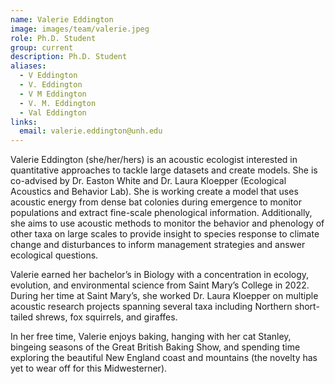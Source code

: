 ```yaml
---
name: Valerie Eddington
image: images/team/valerie.jpeg
role: Ph.D. Student
group: current
description: Ph.D. Student
aliases:
  - V Eddington
  - V. Eddington
  - V M Eddington
  - V. M. Eddington
  - Val Eddington
links:
  email: valerie.eddington@unh.edu
---
```


Valerie Eddington (she/her/hers) is an acoustic ecologist interested in quantitative approaches to tackle large datasets and create models. She is co-advised by Dr. Easton White and Dr. Laura Kloepper (Ecological Acoustics and Behavior Lab). She is working create a model that uses acoustic energy from dense bat colonies during emergence to monitor populations and extract fine-scale phenological information. Additionally, she aims to use acoustic methods to monitor the behavior and phenology of other taxa on large scales to provide insight to species response to climate change and disturbances to inform management strategies and answer ecological questions.

Valerie earned her bachelor’s in Biology with a concentration in ecology, evolution, and environmental science from Saint Mary’s College in 2022. During her time at Saint Mary’s, she worked Dr. Laura Kloepper on multiple acoustic research projects spanning several taxa including Northern short-tailed shrews, fox squirrels, and giraffes. 

In her free time, Valerie enjoys baking, hanging with her cat Stanley, bingeing seasons of the Great British Baking Show, and spending time exploring the beautiful New England coast and mountains (the novelty has yet to wear off for this Midwesterner). 